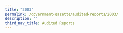 ```yaml
---
title: "2003"
permalink: /government-gazette/audited-reports/2003/
description: ""
third_nav_title: Audited Reports
---
```

